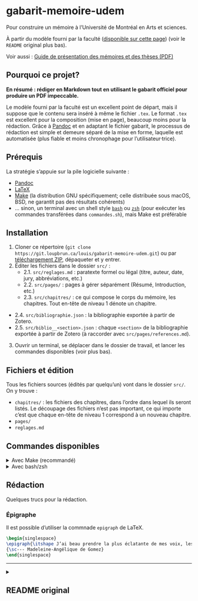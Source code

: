 # gabarit-memoire-udem

Pour construire un mémoire à l’Université de Montréal en Arts et sciences.

À partir du modèle fourni par la faculté ([disponible sur cette page](https://bib.umontreal.ca/gerer-diffuser/communication-savante/rediger-these-memoire/)) (voir le `README` original plus bas).

Voir aussi : [Guide de présentation des mémoires et des thèses (PDF)](https://esp.umontreal.ca/fileadmin/esp/documents/Cheminement/GuidePresentationMemoiresTheses.pdf)

## Pourquoi ce projet?

**En résumé : rédiger en Markdown tout en utilisant le gabarit officiel pour produire un PDF impeccable.**

Le modèle fourni par la faculté est un excellent point de départ, mais il suppose que le contenu sera inséré à même le fichier `.tex`.
Le format `.tex` est excellent pour la composition (mise en page), beaucoup moins pour la rédaction.
Grâce à [Pandoc](https://pandoc.org/) et en adaptant le fichier gabarit, le processus de rédaction est simple et demeure séparé de la mise en forme, laquelle est automatisée (plus fiable et moins chronophage pour l’utilisateur·trice).

## Prérequis

La stratégie s’appuie sur la pile logicielle suivante :

- [Pandoc](https://pandoc.org/)
- [LaTeX](https://www.latex-project.org/)
- [Make](https://www.gnu.org/software/make/) (la distribution GNU spécifiquement; celle distribuée sous macOS, BSD, ne garantit pas des résultats cohérents)
- ... sinon, un terminal avec un shell style [`bash`](https://www.gnu.org/software/bash/) ou [`zsh`](https://www.zsh.org/) (pour exécuter les commandes transférées dans `commandes.sh`), mais Make est préférable

## Installation

1. Cloner ce répertoire (`git clone https://git.loupbrun.ca/louis/gabarit-memoire-udem.git`) ou par [téléchargement ZIP](http://git.loupbrun.ca/louis/gabarit-memoire-udem/archive/main.zip), dépaqueter et y entrer.
2. Éditer les fichiers dans le dossier `src/` :
   - 2.1. `src/reglages.md` : paratexte formel ou légal (titre, auteur, date, jury, abbréviations, etc.)
   - 2.2. `src/pages/` : pages à gérer séparément (Résumé, Introduction, etc.)
   - 2.3. `src/chapitres/` : ce qui compose le corps du mémoire, les chapitres. Tout en-tête de niveau 1 dénote un chapitre.
- 2.4. `src/bibliographie.json` : la bibliographie exportée à partir de Zotero.
- 2.5. `src/biblio__<section>.json` : chaque `<section>` de la bibliographie exportée à partir de Zotero (à raccorder avec `src/pages/references.md`).
3. Ouvrir un terminal, se déplacer dans le dossier de travail, et lancer les commandes disponibles (voir plus bas).

## Fichiers et édition

Tous les fichiers sources (édités par quelqu’un) vont dans le dossier `src/`. On y trouve :

- `chapitres/` : les fichiers des chapitres, dans l’ordre dans lequel ils seront listés. Le découpage des fichiers n’est pas important, ce qui importe c’est que chaque en-tête de niveau 1 correspond à un nouveau chapitre.
- `pages/`
- `reglages.md`

## Commandes disponibles

<details>
<summary>
Avec Make (recommandé)
</summary>

```bash
make memoire.pdf
```

**Note** : si pandoc ne recoonnaît pas l'option _hanging indent_, une intervention manuelle doit être faite dans la bibliographie générée dans un état intermédiaire `tmp/bibliographie.md.tex`.

```tex
%% Si pandoc ne reconnaît pas la classe `.hanging-indent`, il faut
%% renseigner le premier paramètre avec `1`.
%\begin{CSLReferences}{0}{0} %% problème! le premier paramètre est `0`

\begin{CSLReferences}{1}{0}  %% correction manuelle
```

Relancer la commande `make memoire.pdf` après la correction de ce fichier.

</details>

<details>
<summary>
Avec bash/zsh
</summary>

Au préalable, enregistrer les commandes (ceci devra être fait à chaque session de terminal) :

```shell
source commandes.sh
```

À présent, les commandes ci-dessous seront disponibles :

- `tout` : commande unique qui fait tout sauf le nettoyage. Ce sera généralement la seule commande utilisée. Elle fait les tâches suivantes :
   - `pages`
   - `chapitres`
   - `pdf`
- `pages` : générer les pages (introduction, résumé, etc.) de `src/pages/` vers `tmp/`. Requis pour fabriquer le PDF.
- `chapitres` générer les chapitres (le corps du texte) de `src/chapitres/` vers `tmp/memoire.tex`. Requis pour fabriquer le PDF.
- `pdf` : générer le PDF final dans le dossier `export/`. Les étapes `pages` et `chapitres` doivent avoir été lancées au préalable.
- `clean` : nettoyer les fichiers temporaires.

Exemple d’utilisation en ligne de commande :

```shell
tout
```

</details>

## Rédaction

Quelques trucs pour la rédaction.

### Épigraphe

Il est possible d’utiliser la commnade `epigraph` de LaTeX.

```latex
\begin{singlespace}
\epigraph{\itshape J’ai beau prendre la plus éclatante de mes voix, les hommes ne veulent point l’entendre}
{\sc--- Madeleine-Angélique de Gomez}
\end{singlespace}
```

---

<details>
<summary>

## README original

</summary>

```
Fichiers :
 -- README           Ce fichier
 -- dms.cls          La classe
 -- gabarit.tex      Document de travail. Renommer à
                     un nom convenable (p.ex. titre_nom.tex).
 -- ref.bib          Exemple de fichier pour bibTeX
 -- gabarit.pdf      Document compilé par pdflatex
 -- figures/         Contient des images en format pdf

Langues :
  La classe <dms> procure les commandes \francais
  et \anglais pour passer d'une langue à l'autre.
  Elles changent dynamiquement la plupart des mots-clés
  comme théorème/theorem, lemme/lemma, etc.
  Les entêtes (Chapitre/Chapter, Table des matières/Contents, etc.)
  sont figées une fois que le \begin{document} est passé. Pour
  qu'elles changent dynamiquement avec \francais et \anglais,
  utilisez \entetedynamique. Attention! Il serait très
  étrange que l'entête d'un chapitre soit Chapitre, mais
  que le suivant soit Chapter. Notez que ceci affecte aussi
  les entrées de la table des matières.

  Le package <babel> n'est donc pas strictement nécessaire,
  mais il reste compatible pour l'utiliser, p.ex.,
  pour la bibliographie ou pour un package comme <natbib>.
  Si <babel> est utilisé, il est tout de même recommandé
  d'utiliser \francais et \anglais plutôt que \selectlanguage,
  car ces premières appellent \selectlanguage lorsque <babel>
  est chargé, mais elles changent quand même les entêtes, ce
  que \selectlanguage ne fera pas.

Thèses par articles :
  IL EST IMPORTANT DE CONSULTER LE GUIDE DE PRÉSENTATION
  DES MÉMOIRES ET DES THÈSES POUR AVOIR L'INFORMATION À
  JOUR.

  En ce jour (2018), une thèse par article doit être en français,
  en moins d'avoir la permission de l'écrire en anglais. Il est
  cependant permis d'inclure ses articles dans d'autres langues. Si un
  article en anglais est inclus, il faut naturellement ajouter
  \anglais au début de l'article.

  La classe offre quelques macros pour faciliter la mise en
  page d'une thèse par article.
  \article{<titre de l'article>}  Débute un article (semblable
                                  à \chapter ou \section)
  \auteur{<nom de l'auteur>}      Auteur de l'article. L'appeler
                                  une fois pour chaque auteur
  \adresse{<adresse du            Adresse de l'auteur nommé par
           dernier auteur nommé>} le dernier \auteur
  \begin{resume}[<mots-clés>]     Résumé de l'article en français
  \begin{abstract}[<mots-clés>]   Résumé de l'article en anglais
  \revue[<phrase>]{<nom>}         Revue dans laquelle l'article
                                  a été publié. La <phrase> est
                                  optionnelle; elle permet d'introduire
                                  la revue autrement que par défaut
                                  (p.ex. « Cette article a été
                                  soumis à la revue ».)
  \contributions[<phrase>]        (Optionnel) Contributions de
                   {<texte>}      l'étudiant, s'il n'est pas seul
                                  auteur (C'est optionel, car les
                                  contributions peuvent apparaître
                                  ailleurs, mais elles doivent
                                  apparaître quelque part.) Il
                                  est important de consulter le
                                  guide. Le rôle de chaque auteur
                                  doit être décrit!
                                  La <phrase> est optionnel; elle
                                  permet d'introduire le <texte>
                                  autrement que la phrase par défaut.
  \maketitle                      Appeler une fois que tous les
                                  auteurs sont nommés
  \articleenchapitre              \article sera traité comme un
                                  chapitre plutôt qu'une partie
                                  (changement estétique, laissé
                                  au choix de l'étudiant)

Options de la classes :
  Au \documentclass, il est possible de passer des options à
  la classe

  \documentclass[option1, option2,..., optionN]{dms}

  Voici les options disponibles pour la classe <dms> :

  phd           Thèse de doctorat (standard ou par articles)
  maitrise      Mémoire de maîtrise
  rapport       Rapport de stage (maîtrise)
  travail       Travail dirigé (maîtrise)
  nobabel       Obselète
  initial       Obselète (Prépare le document au dépôt inital (pages de garde) )
  pagetitreart  (Thèse par articles) Place un page titre avant que l'article commence

  Toutes les options habituelles de LaTeX et de la classe
  <amsbook> sont aussi disponibles. En voici quelques unes
  utiles ou recommandées :

  12pt     Police de caractères en 12pt (10pt par défaut)
  twoside  Prépare le document pour une impression recto-verso
  reqno    Numéro d'équation à droite (par défaut pour la classe <dms>)
  leqno    Numéro d'équation à gauche
  draft    Montre les défauts de la mise en page et
           empêche l'inclusion d'images (utile pour
           un document en construction lourd à compiler
           à cause d'un grand nombre de figures)


Document scindé :
  Pour des documents d'envergure, comme une thèse, il est
  recommandé de diviser le ficher .tex principal en petits
  fichiers <chapitre*.tex>.  Ensuite, ce chapitre est
  inclus dans le fichier principal par

  \include{chapitre1}  %chapitre*

  Le fichier chapitre1.tex ne doit PAS contenir ni préambule
  (\documentclass, \usepackage, etc.), ni \begin{document},
  ni \end{document}.  Par conséquent, chapitre1.tex ne peut
  pas être compilé seul.
```
</details>